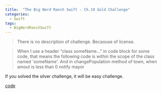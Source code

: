 ```yaml
---
title:  "The Big Nerd Ranch Swift - Ch.19 Gold Challenge"
categories: 
  - Swift
tags:
  - BigNerdRanchSwift
---
```


> There is no description of challenge. Becaouse of license.

> When I use a header "class someName..." in code block for some code, that means the following code is within the scope of the class named 'someName'. And in changePopulation method of town, when amout is less than 0 notify mayor

If you solved the silver challenge, it will be easy challenge.


  [code](https://github.com/HaeSeongPark/BNRSwift/blob/master/19Protocols.playground/Contents.swift)